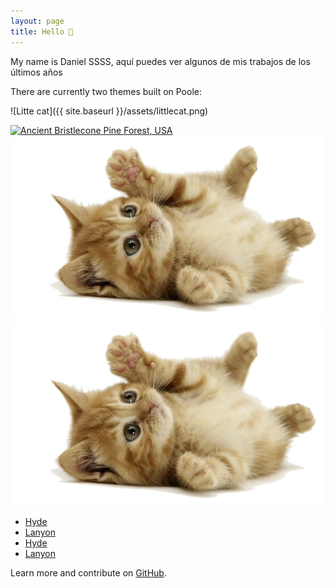 ```yaml
---
layout: page
title: Hello 👋
---
```


My name is Daniel SSSS, aquí puedes ver algunos de mis trabajos de los últimos años

There are currently two themes built on Poole:

![Litte cat]({{ site.baseurl }}/assets/littlecat.png) 

<a href="{{ site.baseurl }}/assets/littlecat.png">
    <img 
        src="/{{ site.baseurl }}/assets/littlecat.png" 
        alt="Ancient Bristlecone Pine Forest, USA"
    >
</a>

<a href="/assets/littlecat.png">
    <img 
        src="/assets/littlecat.png" 
        alt="Bncient Bristlecone Pine Forest, USA"
    >
</a>

<a href="{{ site.baseurl }}/assets/littlecat.png">
    <img 
        src="/assets/littlecat.png" 
        alt="Cncient Bristlecone Pine Forest, USA"
    >
</a>

- [Hyde](https://hyde.getpoole.com)
- [Lanyon](https://lanyon.getpoole.com)
- [Hyde](https://hyde.getpoole.com)
- [Lanyon](https://lanyon.getpoole.com)

Learn more and contribute on [GitHub](https://github.com/poole).
